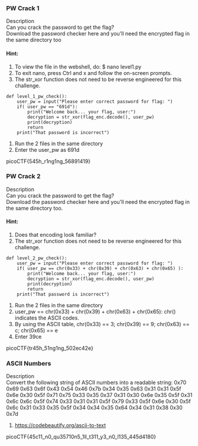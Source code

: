 ### PW Crack 1
Description \
Can you crack the password to get the flag? \
Download the password checker here and you'll need the encrypted flag in the same directory too

#### Hint:
1. To view the file in the webshell, do: $ nano level1.py
2. To exit nano, press Ctrl and x and follow the on-screen prompts.
3. The str_xor function does not need to be reverse engineered for this challenge.
```
def level_1_pw_check():
    user_pw = input("Please enter correct password for flag: ")
    if( user_pw == "691d"):
        print("Welcome back... your flag, user:")
        decryption = str_xor(flag_enc.decode(), user_pw)
        print(decryption)
        return
    print("That password is incorrect")
```
1. Run the 2 files in the same directory
2. Enter the user_pw as 691d

picoCTF{545h_r1ng1ng_56891419}


### PW Crack 2
Description \
Can you crack the password to get the flag? \
Download the password checker here and you'll need the encrypted flag in the same directory too.

#### Hint:
1. Does that encoding look familiar?
2. The str_xor function does not need to be reverse engineered for this challenge.
```
def level_2_pw_check():
    user_pw = input("Please enter correct password for flag: ")
    if( user_pw == chr(0x33) + chr(0x39) + chr(0x63) + chr(0x65) ):
        print("Welcome back... your flag, user:")
        decryption = str_xor(flag_enc.decode(), user_pw)
        print(decryption)
        return
    print("That password is incorrect")
```
1. Run the 2 files in the same directory
2. user_pw == chr(0x33) + chr(0x39) + chr(0x63) + chr(0x65): chr() indicates the ASCII codes.
3. By using the ASCII table, chr(0x33) == 3;  chr(0x39) == 9;  chr(0x63) == c;  chr(0x65) == e
4. Enter 39ce

picoCTF{tr45h_51ng1ng_502ec42e}

### ASCII Numbers
Description \
Convert the following string of ASCII numbers into a readable string:
0x70 0x69 0x63 0x6f 0x43 0x54 0x46 0x7b 0x34 0x35 0x63 0x31 0x31 0x5f 0x6e 0x30 0x5f 0x71 0x75 0x33 0x35 0x37 0x31 0x30 0x6e 0x35 0x5f 0x31 0x6c 0x6c 0x5f 0x74 0x33 0x31 0x31 0x5f 0x79 0x33 0x5f 0x6e 0x30 0x5f 0x6c 0x31 0x33 0x35 0x5f 0x34 0x34 0x35 0x64 0x34 0x31 0x38 0x30 0x7d

1. https://codebeautify.org/ascii-to-text

picoCTF{45c11_n0_qu35710n5_1ll_t311_y3_n0_l135_445d4180}
